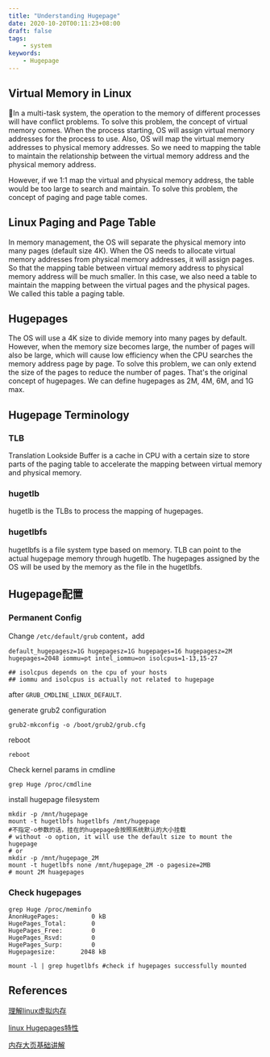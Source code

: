 ```yaml
---
title: "Understanding Hugepage"
date: 2020-10-20T00:11:23+08:00
draft: false
tags:
    - system
keywords:
    - Hugepage
---
```


## Virtual Memory in Linux

In a multi-task system, the operation to the memory of different processes will have conflict problems. To solve this problem, the concept of virtual memory comes. When the process starting, OS will assign virtual memory addresses for the process to use. Also, OS will map the virtual memory addresses to physical memory addresses. So we need to mapping the table to maintain the relationship between the virtual memory address and the physical memory address.

However, if we 1:1 map the virtual and physical memory address, the table would be too large to search and maintain. To solve this problem, the concept of paging and page table comes. 



## Linux Paging and Page Table

In memory management, the OS will separate the physical memory into many pages (default size 4K). When the OS needs to allocate virtual memory addresses from physical memory addresses, it will assign pages. So that the mapping table between virtual memory address to physical memory address will be much smaller. In this case, we also need a table to maintain the mapping between the virtual pages and the physical pages. We called this table a paging table.



## Hugepages

The OS will use a 4K size to divide memory into many pages by default. However, when the memory size becomes large, the number of pages will also be large, which will cause low efficiency when the CPU searches the memory address page by page. To solve this problem, we can only extend the size of the pages to reduce the number of pages. That's the original concept of hugepages. We can define hugepages as 2M, 4M, 6M, and 1G max.



## Hugepage Terminology

### TLB

Translation Lookside Buffer is a cache in CPU with a certain size to store parts of the paging table to accelerate the mapping between virtual memory and physical memory.



### hugetlb

hugetlb is the TLBs to process the mapping of hugepages.



### hugetlbfs

hugetlbfs is a file system type based on memory. TLB can point to the actual hugepage memory through hugetlb. The hugepages assigned by the OS will be used by the memory as the file in the hugetlbfs.





## Hugepage配置

### Permanent Config

Change `/etc/default/grub` content，add

```shell
default_hugepagesz=1G hugepagesz=1G hugepages=16 hugepagesz=2M hugepages=2048 iommu=pt intel_iommu=on isolcpus=1-13,15-27

## isolcpus depends on the cpu of your hosts
## iommu and isolcpus is actually not related to hugepage
```

after `GRUB_CMDLINE_LINUX_DEFAULT`.

generate grub2 configuration

```shell
grub2-mkconfig -o /boot/grub2/grub.cfg
```

reboot

```shell
reboot
```

Check kernel params in cmdline

```shell
grep Huge /proc/cmdline
```

install hugepage filesystem

```shell
mkdir -p /mnt/hugepage
mount -t hugetlbfs hugetlbfs /mnt/hugepage 
#不指定-o参数的话，挂在的hugepage会按照系统默认的大小挂载
# without -o option, it will use the default size to mount the hugepage
# or
mkdir -p /mnt/hugepage_2M
mount -t hugetlbfs none /mnt/hugepage_2M -o pagesize=2MB
# mount 2M huagepages
```



### Check hugepages

```shell
grep Huge /proc/meminfo
AnonHugePages:         0 kB
HugePages_Total:       0  
HugePages_Free:        0
HugePages_Rsvd:        0
HugePages_Surp:        0
Hugepagesize:       2048 kB

mount -l | grep hugetlbfs #check if hugepages successfully mounted
```

## References

[理解linux虚拟内存](https://zhenbianshu.github.io/2018/11/understand_virtual_memory.html)

[linux Hugepages特性](http://www.linuxboy.net/linuxjc/55724.html)

[内存大页基础讲解](http://www.linuxboy.net/linuxjc/33901.html)



